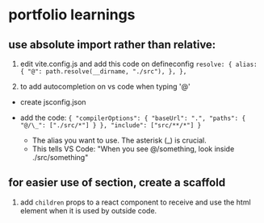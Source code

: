# portfolio learnings

## use absolute import rather than relative:

1. edit vite.config.js and add this code on defineconfig
   `resolve: {
  alias: {
    "@": path.resolve(__dirname, "./src"),
  },
},`

2. to add autocompletion on vs code when typing '@'

- create jsconfig.json
- add the code:
  `{
"compilerOptions": {
"baseUrl": ".",
"paths": {
  "@/\_": ["./src/*"]
  }
},
"include": ["src/**/*"]
}`

  - The alias you want to use. The asterisk (\_) is crucial.
  - This tells VS Code: "When you see @/something, look inside ./src/something"

## for easier use of section, create a scaffold

1. add `children` props to a react component to receive and use the html element when it is used by outside code.
